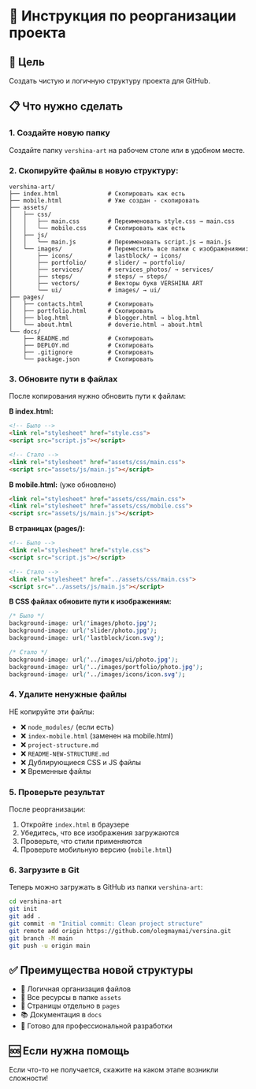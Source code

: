# 📁 Инструкция по реорганизации проекта

## 🎯 Цель
Создать чистую и логичную структуру проекта для GitHub.

## 📋 Что нужно сделать

### 1. Создайте новую папку
Создайте папку `vershina-art` на рабочем столе или в удобном месте.

### 2. Скопируйте файлы в новую структуру:

```
vershina-art/
├── index.html              # Скопировать как есть
├── mobile.html             # Уже создан - скопировать
├── assets/
│   ├── css/
│   │   ├── main.css        # Переименовать style.css → main.css
│   │   └── mobile.css      # Скопировать как есть
│   ├── js/
│   │   └── main.js         # Переименовать script.js → main.js
│   └── images/             # Переместить все папки с изображениями:
│       ├── icons/          # lastblock/ → icons/
│       ├── portfolio/      # slider/ → portfolio/
│       ├── services/       # services_photos/ → services/
│       ├── steps/          # steps/ → steps/
│       ├── vectors/        # Векторы букв VERSHINA ART
│       └── ui/             # images/ → ui/
├── pages/
│   ├── contacts.html       # Скопировать
│   ├── portfolio.html      # Скопировать
│   ├── blog.html           # blogger.html → blog.html
│   └── about.html          # doverie.html → about.html
└── docs/
    ├── README.md           # Скопировать
    ├── DEPLOY.md           # Скопировать
    ├── .gitignore          # Скопировать
    └── package.json        # Скопировать
```

### 3. Обновите пути в файлах

После копирования нужно обновить пути к файлам:

**В index.html:**
```html
<!-- Было -->
<link rel="stylesheet" href="style.css">
<script src="script.js"></script>

<!-- Стало -->
<link rel="stylesheet" href="assets/css/main.css">
<script src="assets/js/main.js"></script>
```

**В mobile.html:** (уже обновлено)
```html
<link rel="stylesheet" href="assets/css/main.css">
<link rel="stylesheet" href="assets/css/mobile.css">
<script src="assets/js/main.js"></script>
```

**В страницах (pages/):**
```html
<!-- Было -->
<link rel="stylesheet" href="style.css">
<script src="script.js"></script>

<!-- Стало -->
<link rel="stylesheet" href="../assets/css/main.css">
<script src="../assets/js/main.js"></script>
```

**В CSS файлах обновите пути к изображениям:**
```css
/* Было */
background-image: url('images/photo.jpg');
background-image: url('slider/photo.jpg');
background-image: url('lastblock/icon.svg');

/* Стало */
background-image: url('../images/ui/photo.jpg');
background-image: url('../images/portfolio/photo.jpg');
background-image: url('../images/icons/icon.svg');
```

### 4. Удалите ненужные файлы

НЕ копируйте эти файлы:
- ❌ `node_modules/` (если есть)
- ❌ `index-mobile.html` (заменен на mobile.html)
- ❌ `project-structure.md`
- ❌ `README-NEW-STRUCTURE.md`
- ❌ Дублирующиеся CSS и JS файлы
- ❌ Временные файлы

### 5. Проверьте результат

После реорганизации:
1. Откройте `index.html` в браузере
2. Убедитесь, что все изображения загружаются
3. Проверьте, что стили применяются
4. Проверьте мобильную версию (`mobile.html`)

### 6. Загрузите в Git

Теперь можно загружать в GitHub из папки `vershina-art`:

```bash
cd vershina-art
git init
git add .
git commit -m "Initial commit: Clean project structure"
git remote add origin https://github.com/olegmaymai/versina.git
git branch -M main
git push -u origin main
```

## ✅ Преимущества новой структуры

- 🎯 Логичная организация файлов
- 📁 Все ресурсы в папке `assets`
- 📄 Страницы отдельно в `pages`
- 📚 Документация в `docs`
- 🚀 Готово для профессиональной разработки

## 🆘 Если нужна помощь

Если что-то не получается, скажите на каком этапе возникли сложности! 